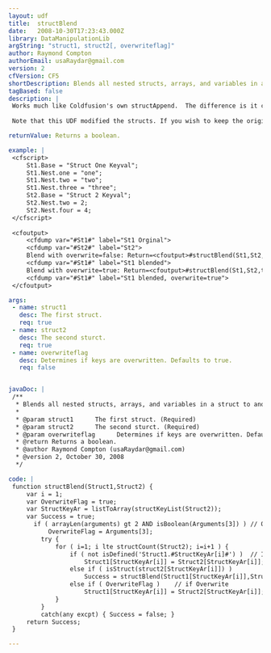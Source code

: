 ```yaml
---
layout: udf
title:  structBlend
date:   2008-10-30T17:23:43.000Z
library: DataManipulationLib
argString: "struct1, struct2[, overwriteflag]"
author: Raymond Compton
authorEmail: usaRaydar@gmail.com
version: 2
cfVersion: CF5
shortDescription: Blends all nested structs, arrays, and variables in a struct to another.
tagBased: false
description: |
 Works much like Coldfusion's own structAppend.  The difference is it checks all nested structs and updates or adds children nested keys and their values to any depth.
 
 Note that this UDF modified the structs. If you wish to keep the original data, make a backup using duplicate first.

returnValue: Returns a boolean.

example: |
 <cfscript>
     St1.Base = "Struct One Keyval";
     St1.Nest.one = "one";
     St1.Nest.two = "two";
     St1.Nest.three = "three";
     St2.Base = "Struct 2 Keyval";
     St2.Nest.two = 2;
     St2.Nest.four = 4;
 </cfscript>    
     
 <cfoutput>
     <cfdump var="#St1#" label="St1 Orginal">
     <cfdump var="#St2#" label="St2">
     Blend with overwrite=false: Return=<cfoutput>#structBlend(St1,St2,false)#</cfoutput>
     <cfdump var="#St1#" label="St1 blended">
     Blend with overwrite=true: Return=<cfoutput>#structBlend(St1,St2,true)#</cfoutput>
     <cfdump var="#St1#" label="St1 blended, overwrite=true">
 </cfoutput>

args:
 - name: struct1
   desc: The first struct.
   req: true
 - name: struct2
   desc: The second sturct.
   req: true
 - name: overwriteflag
   desc: Determines if keys are overwritten. Defaults to true.
   req: false


javaDoc: |
 /**
  * Blends all nested structs, arrays, and variables in a struct to another.
  * 
  * @param struct1      The first struct. (Required)
  * @param struct2      The second sturct. (Required)
  * @param overwriteflag      Determines if keys are overwritten. Defaults to true. (Optional)
  * @return Returns a boolean. 
  * @author Raymond Compton (usaRaydar@gmail.com) 
  * @version 2, October 30, 2008 
  */

code: |
 function structBlend(Struct1,Struct2) {
     var i = 1;
     var OverwriteFlag = true;
     var StructKeyAr = listToArray(structKeyList(Struct2));
     var Success = true;
       if ( arrayLen(arguments) gt 2 AND isBoolean(Arguments[3]) ) // Optional 3rd argument "OverwriteFlag"
           OverwriteFlag = Arguments[3];
         try {
             for ( i=1; i lte structCount(Struct2); i=i+1 ) {
                 if ( not isDefined('Struct1.#StructKeyAr[i]#') )  // If structkey doesn't exist in Struct1
                     Struct1[StructKeyAr[i]] = Struct2[StructKeyAr[i]]; // Copy all as is.
                 else if ( isStruct(struct2[StructKeyAr[i]]) )            // else if key is another struct
                     Success = structBlend(Struct1[StructKeyAr[i]],Struct2[StructKeyAr[i]],OverwriteFlag);  // Recall function
                 else if ( OverwriteFlag )    // if Overwrite
                     Struct1[StructKeyAr[i]] = Struct2[StructKeyAr[i]];  // set Struct1 Key with Struct2 value.
             }
         }
         catch(any excpt) { Success = false; }
     return Success;
 }

---
```



